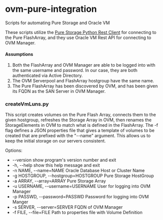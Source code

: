 # ovm-pure-integration
Scripts for automating Pure Storage and Oracle VM

These scripts utilize the [Pure Storage Python Rest Client](https://github.com/purestorage/rest-client) for connecting to the Pure FlashArray, and they use Oracle VM Rest API for connecting to OVM Manager.

#### Assumptions
1. Both the FlashArray and OVM Manager are able to be logged into with the same username and password.  In our case, they are both authenticated via Active Directory.
2. The OVM Serverpool and FlashArray hostgroup have the same name. 
3. The Pure FlashArray has been discovered by OVM, and has been given its FQDN as the SAN Server in OVM Manager.

### createVmLuns.py
This script creates volumes on the Pure Flash Array, connects them to the given hostgroup, refreshes the Storage Array in OVM, then renames the StorageElements in OVM to match what is defined in the FlashArray.  The -f flag defines a JSON properties file that gives a template of volumes to be created that are prefixed with the "--name" argument.  This allows us to keep the initial storage on our servers consistent.

Options:
  * --version             show program's version number and exit
  * -h, --help            show this help message and exit
  * -n NAME, --name=NAME  Oracle Database Host or Cluster Name
  * -g HOSTGROUP, --hostgroup=HOSTGROUP
                        Pure Storage HostGroup
  * -a ARRAY, --array=ARRAY
                        Pure Storage Array
  * -u USERNAME, --username=USERNAME
                        User for logging into OVM Manager
  * -p PASSWD, --password=PASSWD
                        Password for logging into OVM Manger
  * -s SERVER, --server=SERVER
                        FQDN of OVM Manager
  * -f FILE, --file=FILE  Path to properties file with Volume Definition
  
  ###
  
